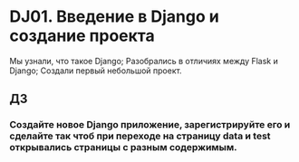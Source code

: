 # DJ01. Введение в Django и создание проекта
Мы узнали, что такое Django;
Разобрались в отличиях между Flask и Django;
Создали первый небольшой проект.

## ДЗ
### Создайте новое Django приложение, зарегистрируйте его и сделайте так чтоб при переходе на страницу data и test открывались страницы с разным содержимым.

